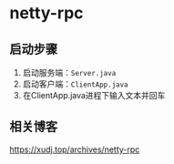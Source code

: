 # netty-rpc

## 启动步骤

1. 启动服务端：`Server.java`
2. 启动客户端：`ClientApp.java`
3. 在ClientApp.java进程下输入文本并回车

## 相关博客
https://xudj.top/archives/netty-rpc

